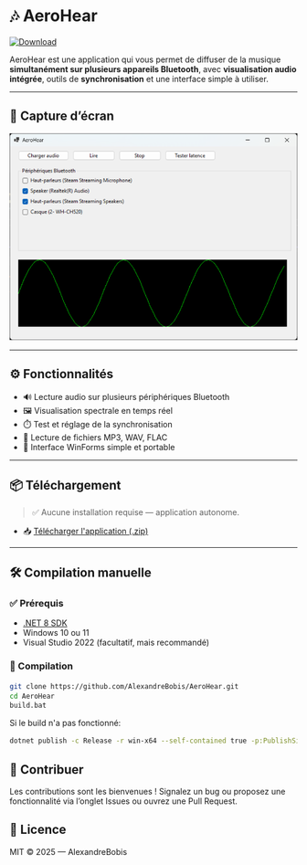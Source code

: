 # 🎶 AeroHear

[![Download](https://img.shields.io/github/v/release/AlexandreBobis/AeroHear?label=⬇%20Download%20Latest&style=for-the-badge&color=blue)](https://github.com/AlexandreBobis/AeroHear/releases/latest)

AeroHear est une application qui vous permet de diffuser de la musique **simultanément sur plusieurs appareils Bluetooth**, avec **visualisation audio intégrée**, outils de **synchronisation** et une interface simple à utiliser.

---

## 📸 Capture d’écran

![screenshot](Resources/screenshot.png)

---

## ⚙️ Fonctionnalités

- 🔊 Lecture audio sur plusieurs périphériques Bluetooth
- 🖼️ Visualisation spectrale en temps réel
- ⏱️ Test et réglage de la synchronisation
- 📁 Lecture de fichiers MP3, WAV, FLAC
- 🧩 Interface WinForms simple et portable

---

## 📦 Téléchargement

> ✅ Aucune installation requise — application autonome.

- 📥 [Télécharger l'application (.zip)](https://github.com/AlexandreBobis/AeroHear/releases/latest/download/AeroHear-portable.zip)

---

## 🛠️ Compilation manuelle

### ✅ Prérequis

- [.NET 8 SDK](https://dotnet.microsoft.com/en-us/download)
- Windows 10 ou 11
- Visual Studio 2022 (facultatif, mais recommandé)

### 🚀 Compilation

```bash
git clone https://github.com/AlexandreBobis/AeroHear.git
cd AeroHear
build.bat
```

Si le build n'a pas fonctionné:

```bash
dotnet publish -c Release -r win-x64 --self-contained true -p:PublishSingleFile=true
```

## 🤝 Contribuer

Les contributions sont les bienvenues !
Signalez un bug ou proposez une fonctionnalité via l’onglet Issues ou ouvrez une Pull Request.

## 📜 Licence

MIT © 2025 — AlexandreBobis